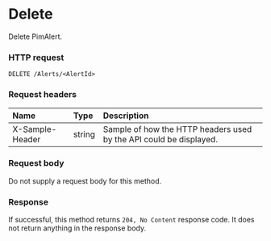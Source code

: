 # Delete

Delete PimAlert.
### HTTP request
```http
DELETE /Alerts/<AlertId>

```
### Request headers
| Name       | Type | Description|
|:---------------|:--------|:----------|
| X-Sample-Header  | string  | Sample of how the HTTP headers used by the API could be displayed.|

### Request body
Do not supply a request body for this method.


### Response
If successful, this method returns `204, No Content` response code. It does not return anything in the response body.


<!-- uuid: 6b69f34c-3c8a-4b33-b748-35e760bd10ab
2015-10-09 16:05:02 UTC -->